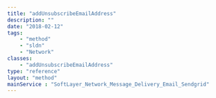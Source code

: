 ```yaml
---
title: "addUnsubscribeEmailAddress"
description: ""
date: "2018-02-12"
tags:
    - "method"
    - "sldn"
    - "Network"
classes:
    - "addUnsubscribeEmailAddress"
type: "reference"
layout: "method"
mainService : "SoftLayer_Network_Message_Delivery_Email_Sendgrid"
---
```

